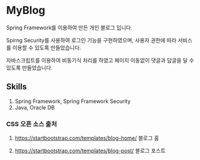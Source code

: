 # MyBlog

Spring Framework를 이용하여 만든 개인 블로그 입니다. 

Spirng Security를 사용하여 로그인 기능을 구현하였으며, 사용자 권한에 따라 서비스를 이용할 수 있도록 만들었습니다.

자바스크립트를 이용하여 비동기식 처리를 하였고 페이지 이동없이 댓글과 답글을 달 수 있도록 만들었습니다.



## Skills 
1. Spring Framework, Spring Framework Security
2. Java, Oracle DB 


### CSS 오픈 소스 출처
1) https://startbootstrap.com/templates/blog-home/   블로그 홈

2) https://startbootstrap.com/templates/blog-post/   블로그 포스트  



